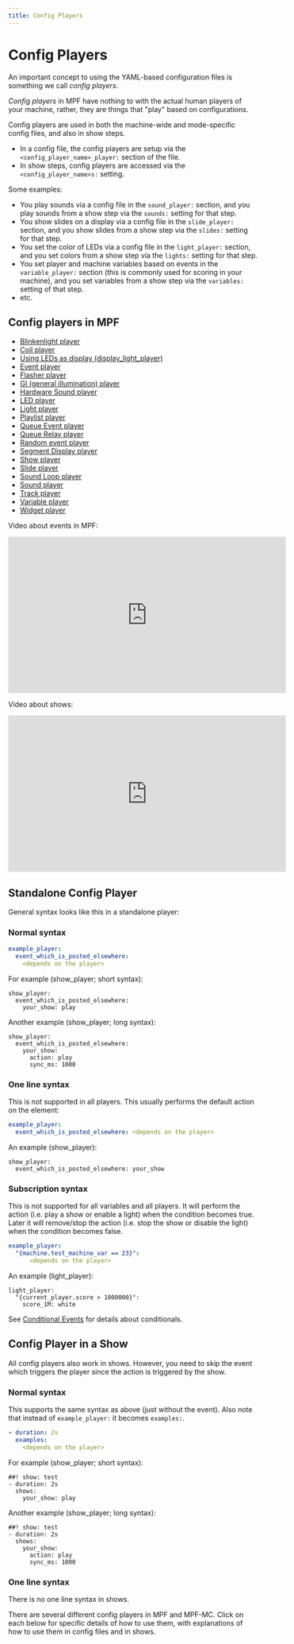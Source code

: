 ```yaml
---
title: Config Players
---
```


# Config Players


An important concept to using the YAML-based configuration files is
something we call *config players*.

*Config players* in MPF have nothing to with the actual human players of
your machine, rather, they are things that "play" based on
configurations.

Config players are used in both the machine-wide and mode-specific
config files, and also in show steps.

* In a config file, the config players are setup via the
    `<config_player_name>_player:` section of the file.
* In show steps, config players are accessed via the
    `<config_player_name>s:` setting.

Some examples:

* You play sounds via a config file in the `sound_player:` section,
    and you play sounds from a show step via the `sounds:` setting for
    that step.
* You show slides on a display via a config file in the
    `slide_player:` section, and you show slides from a show step via
    the `slides:` setting for that step.
* You set the color of LEDs via a config file in the `light_player:`
    section, and you set colors from a show step via the `lights:`
    setting for that step.
* You set player and machine variables based on events in the
    `variable_player:` section (this is commonly used for scoring in
    your machine), and you set variables from a show step via the
    `variables:` setting of that step.
* etc.

## Config players in MPF

* [Blinkenlight player](blinkenlight_player.md)
* [Coil player](coil_player.md)
* [Using LEDs as display (display_light_player)](display_light_player.md)
* [Event player](event_player.md)
* [Flasher player](flasher_player.md)
* [GI (general illumination) player](gi_player.md)
* [Hardware Sound player](hardware_sound_player.md)
* [LED player](led_player.md)
* [Light player](light_player.md)
* [Playlist player](playlist_player.md)
* [Queue Event player](queue_event_player.md)
* [Queue Relay player](queue_relay_player.md)
* [Random event player](random_event_player.md)
* [Segment Display player](segment_display_player.md)
* [Show player](show_player.md)
* [Slide player](slide_player.md)
* [Sound Loop player](sound_loop_player.md)
* [Sound player](sound_player.md)
* [Track player](track_player.md)
* [Variable player](variable_player.md)
* [Widget player](widget_player.md)

Video about events in MPF:

<div class="video-wrapper">
<iframe width="560" height="315" src="https://www.youtube.com/embed/G3UbVP8gFU0" title="YouTube video player" frameborder="0" allow="accelerometer; autoplay; clipboard-write; encrypted-media; gyroscope; picture-in-picture" allowfullscreen></iframe>
</div>

Video about shows:

<div class="video-wrapper">
<iframe width="560" height="315" src="https://www.youtube.com/embed/Ou5xqCAthZY" title="YouTube video player" frameborder="0" allow="accelerometer; autoplay; clipboard-write; encrypted-media; gyroscope; picture-in-picture" allowfullscreen></iframe>
</div>

## Standalone Config Player

General syntax looks like this in a standalone player:

### Normal syntax

``` yaml
example_player:
  event_which_is_posted_elsewhere:
    <depends on the player>
```

For example (show_player; short syntax):

``` mpf-config
show_player:
  event_which_is_posted_elsewhere:
    your_show: play
```

Another example (show_player; long syntax):

``` mpf-config
show_player:
  event_which_is_posted_elsewhere:
    your_show:
      action: play
      sync_ms: 1000
```

### One line syntax

This is not supported in all players. This usually performs the default
action on the element:

``` yaml
example_player:
  event_which_is_posted_elsewhere: <depends on the player>
```

An example (show_player):

``` mpf-config
show_player:
  event_which_is_posted_elsewhere: your_show
```

### Subscription syntax

This is not supported for all variables and all players. It will perform
the action (i.e. play a show or enable a light) when the condition
becomes true. Later it will remove/stop the action (i.e. stop the show
or disable the light) when the condition becomes false.

``` yaml
example_player:
  "{machine.test_machine_var == 23}":
      <depends on the player>
```

An example (light_player):

``` mpf-config
light_player:
  "{current_player.score > 1000000}":
    score_1M: white
```

See [Conditional Events](../events/overview/conditional.md) for
details about conditionals.

## Config Player in a Show

All config players also work in shows. However, you need to skip the
event which triggers the player since the action is triggered by the
show.

### Normal syntax

This supports the same syntax as above (just without the event). Also
note that instead of `example_player:` it becomes `examples:`.

``` yaml
- duration: 2s
  examples:
    <depends on the player>
```

For example (show_player; short syntax):

``` mpf-config
##! show: test
- duration: 2s
  shows:
    your_show: play
```

Another example (show_player; long syntax):

``` mpf-config
##! show: test
- duration: 2s
  shows:
    your_show:
      action: play
      sync_ms: 1000
```

### One line syntax

There is no one line syntax in shows.

There are several different config players in MPF and MPF-MC. Click on
each below for specific details of how to use them, with explanations of
how to use them in config files and in shows.
